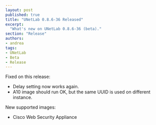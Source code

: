 ```yaml
---
layout: post
published: true
title: "UNetLab 0.8.6-36 Released"
excerpt:
  "What's new on UNetLab 0.8.6-36 (beta)."
section: "Release"
authors:
- andrea
tags:
- UNetLab
- Beta
- Release
---
```

Fixed on this release:

* Delay setting now works again.
* A10 image should run OK, but the same UUID is used on different instance.

New supported images:

* Cisco Web Security Appliance
